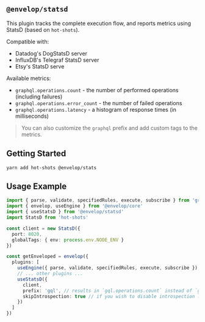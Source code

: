 ## `@envelop/statsd`

This plugin tracks the complete execution flow, and reports metrics using StatsD (based on `hot-shots`).

Compatible with:

- Datadog's DogStatsD server
- InfluxDB's Telegraf StatsD server
- Etsy's StatsD serve

Available metrics:

- `graphql.operations.count` - the number of performed operations (including failures)
- `graphql.operations.error_count` - the number of failed operations
- `graphql.operations.latency` - a histogram of response times (in milliseconds)

> You can also customize the `graphql` prefix and add custom tags to the metrics.

## Getting Started

```
yarn add hot-shots @envelop/stats
```

## Usage Example

```ts
import { parse, validate, specifiedRules, execute, subscribe } from 'graphql'
import { envelop, useEngine } from '@envelop/core'
import { useStatsD } from '@envelop/statsd'
import StatsD from 'hot-shots'

const client = new StatsD({
  port: 8020,
  globalTags: { env: process.env.NODE_ENV }
})

const getEnveloped = envelop({
  plugins: [
    useEngine({ parse, validate, specifiedRules, execute, subscribe }),
    // ... other plugins ...
    useStatsD({
      client,
      prefix: 'gql', // results in `gql.operations.count` instead of `graphql.operations.count`,
      skipIntrospection: true // if you wish to disable introspection logging
    })
  ]
})
```
